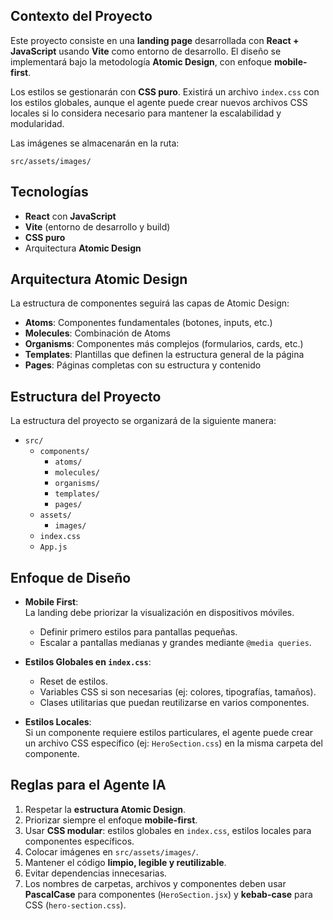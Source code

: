 ## Contexto del Proyecto
Este proyecto consiste en una **landing page** desarrollada con **React + JavaScript** usando **Vite** como entorno de desarrollo. El diseño se implementará bajo la metodología **Atomic Design**, con enfoque **mobile-first**.  

Los estilos se gestionarán con **CSS puro**. Existirá un archivo `index.css` con los estilos globales, aunque el agente puede crear nuevos archivos CSS locales si lo considera necesario para mantener la escalabilidad y modularidad.  

Las imágenes se almacenarán en la ruta:

`src/assets/images/`

## Tecnologías
- **React** con **JavaScript**
- **Vite** (entorno de desarrollo y build)
- **CSS puro**
- Arquitectura **Atomic Design**

## Arquitectura Atomic Design
La estructura de componentes seguirá las capas de Atomic Design:

- **Atoms**: Componentes fundamentales (botones, inputs, etc.)
- **Molecules**: Combinación de Atoms
- **Organisms**: Componentes más complejos (formularios, cards, etc.)
- **Templates**: Plantillas que definen la estructura general de la página
- **Pages**: Páginas completas con su estructura y contenido

## Estructura del Proyecto
La estructura del proyecto se organizará de la siguiente manera:

- `src/`
  - `components/`
    - `atoms/`
    - `molecules/`
    - `organisms/`
    - `templates/`
    - `pages/`
  - `assets/`
    - `images/`
  - `index.css`
  - `App.js`

## Enfoque de Diseño
- **Mobile First**:  
  La landing debe priorizar la visualización en dispositivos móviles.  
  - Definir primero estilos para pantallas pequeñas.  
  - Escalar a pantallas medianas y grandes mediante `@media queries`.  

- **Estilos Globales en `index.css`**:
  - Reset de estilos.
  - Variables CSS si son necesarias (ej: colores, tipografías, tamaños).  
  - Clases utilitarias que puedan reutilizarse en varios componentes.  

- **Estilos Locales**:  
  Si un componente requiere estilos particulares, el agente puede crear un archivo CSS específico (ej: `HeroSection.css`) en la misma carpeta del componente.  

## Reglas para el Agente IA
1. Respetar la **estructura Atomic Design**.  
2. Priorizar siempre el enfoque **mobile-first**.  
3. Usar **CSS modular**: estilos globales en `index.css`, estilos locales para componentes específicos.  
4. Colocar imágenes en `src/assets/images/`.  
5. Mantener el código **limpio, legible y reutilizable**.  
6. Evitar dependencias innecesarias.  
7. Los nombres de carpetas, archivos y componentes deben usar **PascalCase** para componentes (`HeroSection.jsx`) y **kebab-case** para CSS (`hero-section.css`).  